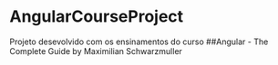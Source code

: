 # AngularCourseProject

Projeto desevolvido com os ensinamentos do curso ##Angular - The Complete Guide by Maximilian Schwarzmuller
